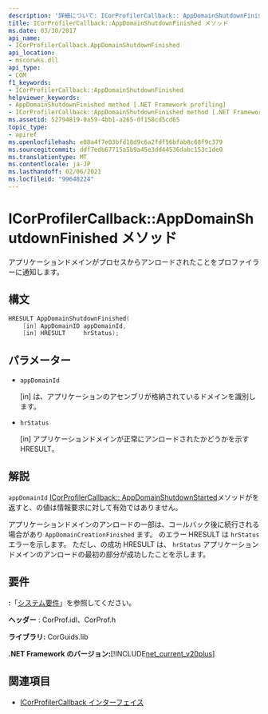 ```yaml
---
description: '詳細について: ICorProfilerCallback:: AppDomainShutdownFinished メソッド'
title: ICorProfilerCallback::AppDomainShutdownFinished メソッド
ms.date: 03/30/2017
api_name:
- ICorProfilerCallback.AppDomainShutdownFinished
api_location:
- mscorwks.dll
api_type:
- COM
f1_keywords:
- ICorProfilerCallback::AppDomainShutdownFinished
helpviewer_keywords:
- AppDomainShutdownFinished method [.NET Framework profiling]
- ICorProfilerCallback::AppDomainShutdownFinished method [.NET Framework profiling]
ms.assetid: 52794819-0a59-4bb1-a265-0f158cd5cd65
topic_type:
- apiref
ms.openlocfilehash: e08a4f7e03bfd18d9c6a2fdf56bfab8c68f9c379
ms.sourcegitcommit: ddf7edb67715a5b9a45e3dd44536dabc153c1de0
ms.translationtype: MT
ms.contentlocale: ja-JP
ms.lasthandoff: 02/06/2021
ms.locfileid: "99648224"
---
```

# <a name="icorprofilercallbackappdomainshutdownfinished-method"></a>ICorProfilerCallback::AppDomainShutdownFinished メソッド

アプリケーションドメインがプロセスからアンロードされたことをプロファイラーに通知します。  
  
## <a name="syntax"></a>構文  
  
```cpp  
HRESULT AppDomainShutdownFinished(  
    [in] AppDomainID appDomainId,  
    [in] HRESULT     hrStatus);  
```  
  
## <a name="parameters"></a>パラメーター

- `appDomainId`

  \[in] は、アプリケーションのアセンブリが格納されているドメインを識別します。

- `hrStatus`

  \[in] アプリケーションドメインが正常にアンロードされたかどうかを示す HRESULT。

## <a name="remarks"></a>解説  

 `appDomainId` [ICorProfilerCallback:: AppDomainShutdownStarted](icorprofilercallback-appdomainshutdownstarted-method.md)メソッドがを返すと、の値は情報要求に対して有効ではありません。  
  
 アプリケーションドメインのアンロードの一部は、コールバック後に続行される場合があり `AppDomainCreationFinished` ます。 のエラー HRESULT は `hrStatus` エラーを示します。 ただし、の成功 HRESULT は、 `hrStatus` アプリケーションドメインのアンロードの最初の部分が成功したことを示します。  
  
## <a name="requirements"></a>要件  

 **:**「[システム要件](../../get-started/system-requirements.md)」を参照してください。  
  
 **ヘッダー** : CorProf.idl、CorProf.h  
  
 **ライブラリ:** CorGuids.lib  
  
 **.NET Framework のバージョン:**[!INCLUDE[net_current_v20plus](../../../../includes/net-current-v20plus-md.md)]  
  
## <a name="see-also"></a>関連項目

- [ICorProfilerCallback インターフェイス](icorprofilercallback-interface.md)
